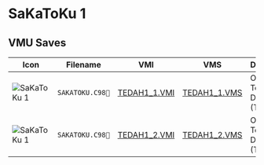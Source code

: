 # SaKaToKu 1

## VMU Saves

| Icon | Filename | VMI | VMS | Description |
|------|----------|-----|-----|-------------|
| ![SaKaToKu 1](../icons/SAKATOKU.C98.GIF) | `SAKATOKU.C98` | [TEDAH1_1.VMI](TEDAH1_1.VMI) | [TEDAH1_1.VMS](TEDAH1_1.VMS) | Offical Team Download! (Team 1)
| ![SaKaToKu 1](../icons/SAKATOKU.C98.GIF) | `SAKATOKU.C98` | [TEDAH1_2.VMI](TEDAH1_2.VMI) | [TEDAH1_2.VMS](TEDAH1_2.VMS) | Offical Team Download! (Team 2)
